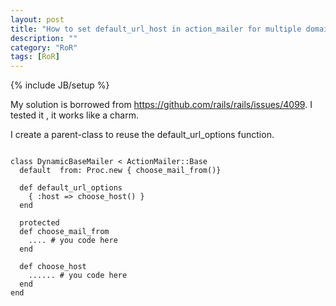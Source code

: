 ```yaml
---
layout: post
title: "How to set default_url_host in action_mailer for multiple domain rails project"
description: ""
category: "RoR"
tags: [RoR]
---
```

{% include JB/setup %}


My solution is borrowed from https://github.com/rails/rails/issues/4099.
I tested it , it works like a charm.

I create a parent-class to reuse the default_url_options function. 

<pre><code>
class DynamicBaseMailer < ActionMailer::Base
  default  from: Proc.new { choose_mail_from()}
  
  def default_url_options         
    { :host => choose_host() }
  end

  protected
  def choose_mail_from
    .... # you code here
  end

  def choose_host
    ...... # you code here
  end
end

</code></pre>
